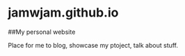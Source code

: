 jamwjam.github.io
=================

##My personal website

Place for me to blog, showcase my ptoject, talk about stuff.
